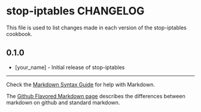stop-iptables CHANGELOG
=======================

This file is used to list changes made in each version of the stop-iptables cookbook.

0.1.0
-----
- [your_name] - Initial release of stop-iptables

- - -
Check the [Markdown Syntax Guide](http://daringfireball.net/projects/markdown/syntax) for help with Markdown.

The [Github Flavored Markdown page](http://github.github.com/github-flavored-markdown/) describes the differences between markdown on github and standard markdown.
